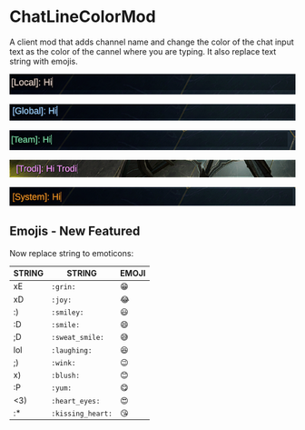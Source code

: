 ﻿# ChatLineColorMod
A client mod that adds channel name and change the color of the chat input text as the color of the cannel where you are typing. It also replace text string with emojis.

![alt text](https://github.com/oscarpedrero/ChatLineColorMod/blob/master/imgs/local.png?raw=true)


![alt text](https://github.com/oscarpedrero/ChatLineColorMod/blob/master/imgs/global.PNG?raw=true)


![alt text](https://github.com/oscarpedrero/ChatLineColorMod/blob/master/imgs/team.PNG?raw=true)


![alt text](https://github.com/oscarpedrero/ChatLineColorMod/blob/master/imgs/whisp.PNG?raw=true)


![alt text](https://github.com/oscarpedrero/ChatLineColorMod/blob/master/imgs/system.PNG?raw=true)

## Emojis - New Featured

Now replace string to emoticons:

|STRING|STRING|EMOJI
|----------------|-------------------------------|-----------------------------|
|xE|`:grin:`|😁
|xD|`:joy:`|😂
|:)|`:smiley:`|😃
|:D|`:smile:`|😄
|;D|`:sweat_smile:`|😅
|lol|`:laughing:`|😆
|;)|`:wink:`|😉
|x)|`:blush:`|😊
|:P|`:yum:`|😋
|<3)|`:heart_eyes:`|😍
|:*|`:kissing_heart:`|😘